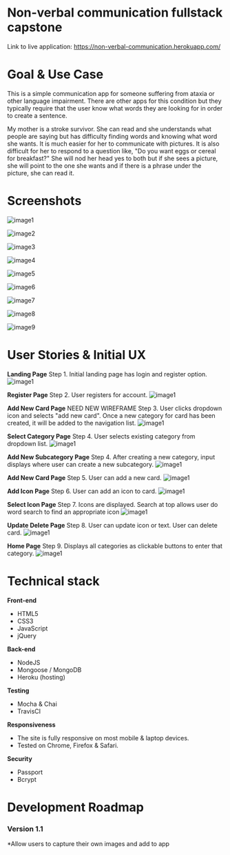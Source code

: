 # Non-verbal communication fullstack capstone

Link to live application: https://non-verbal-communication.herokuapp.com/

# Goal & Use Case

This is a simple communication app for someone suffering from ataxia or other language impairment. There are other apps for this condition but they typically require that the user know what words they are looking for in order to create a sentence.

My mother is a stroke survivor. She can read and she understands what people are saying but has difficulty finding words and knowing what word she wants. It is much easier for her to communicate with pictures. It is also difficult for her to respond to a question like, "Do you want eggs or cereal for breakfast?" She will nod her head yes to both but if she sees a picture, she will point to the one she wants and if there is a phrase under the picture, she can read it.



# Screenshots
![image1](https://github.com/kimcheru18/define-statement-of-purpose-node-capstone/blob/master/github-images/landing-page.png)

![image2](https://github.com/kimcheru18/define-statement-of-purpose-node-capstone/blob/master/github-images/register-new-user-page.png)

![image3](https://github.com/kimcheru18/define-statement-of-purpose-node-capstone/blob/master/github-images/questions-page.png)

![image4](https://github.com/kimcheru18/define-statement-of-purpose-node-capstone/blob/master/github-images/instructions-to-create-sop.png)

![image5](https://github.com/kimcheru18/define-statement-of-purpose-node-capstone/blob/master/github-images/create-sop-freestyle-page.png)

![image6](https://github.com/kimcheru18/define-statement-of-purpose-node-capstone/blob/master/github-images/create-sop-template-page.png)

![image7](https://github.com/kimcheru18/define-statement-of-purpose-node-capstone/blob/master/github-images/set-goals-page.png)

![image8](https://github.com/kimcheru18/define-statement-of-purpose-node-capstone/blob/master/github-images/sop-values-beliefs-goals-final-page.png)

![image9](https://github.com/kimcheru18/define-statement-of-purpose-node-capstone/blob/master/github-images/revise-sop-page.png)


# User Stories & Initial UX

**Landing Page**
Step 1. Initial landing page has login and register option.
![image1](https://github.com/kimcheru18/non-verbal-communication-fullstack-capstone/blob/master/wireframe-images/landing-page.png)


**Register Page**
Step 2. User registers for account.
![image1](https://github.com/kimcheru18/non-verbal-communication-fullstack-capstone/blob/master/wireframe-images/register-page.png)

**Add New Card Page** NEED NEW WIREFRAME
Step 3. User clicks dropdown icon and selects "add new card". Once a new category for card has been created, it will be added to the navigation list.
![image1](https://github.com/kimcheru18/non-verbal-communication-fullstack-capstone/blob/master/wireframe-images/add-category-page.png)

**Select Category Page**
Step 4. User selects existing category from dropdown list.
![image1](https://github.com/kimcheru18/non-verbal-communication-fullstack-capstone/blob/master/wireframe-images/add-category-page.png)

**Add New Subcategory Page**
Step 4. After creating a new category, input displays where user can create a new subcategory.
![image1](https://github.com/kimcheru18/non-verbal-communication-fullstack-capstone/blob/master/wireframe-images/add-subcategory-page.png)

**Add New Card Page**
Step 5. User can add a new card.
![image1](https://github.com/kimcheru18/non-verbal-communication-fullstack-capstone/blob/master/wireframe-images/add-card-page.png)

**Add Icon Page**
Step 6. User can add an icon to card.
![image1](https://github.com/kimcheru18/non-verbal-communication-fullstack-capstone/blob/master/wireframe-images/add-icon-page.png)

**Select Icon Page**
Step 7. Icons are displayed. Search at top allows user do word search to find an appropriate icon
![image1](https://github.com/kimcheru18/non-verbal-communication-fullstack-capstone/blob/master/wireframe-images/select-icon-page.png)

**Update Delete Page**
Step 8. User can update icon or text. User can delete card.
![image1](https://github.com/kimcheru18/non-verbal-communication-fullstack-capstone/blob/master/wireframe-images/update-delete-page.png)

**Home Page**
Step 9. Displays all categories as clickable buttons to enter that category.
![image1](https://github.com/kimcheru18/non-verbal-communication-fullstack-capstone/blob/master/wireframe-images/home-page.png)


# Technical stack

**Front-end**
 * HTML5
 * CSS3
 * JavaScript
 * jQuery

**Back-end**
 * NodeJS
 * Mongoose / MongoDB
 * Heroku (hosting)

**Testing**
 * Mocha & Chai
 * TravisCI

**Responsiveness**
 * The site is fully responsive on most mobile & laptop devices.
 * Tested on Chrome, Firefox & Safari.

**Security**
 * Passport
 * Bcrypt

# Development Roadmap

### Version 1.1
 *Allow users to capture their own images and add to app

